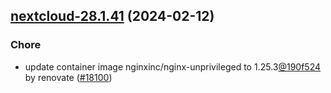 

## [nextcloud-28.1.41](https://github.com/truecharts/charts/compare/nextcloud-28.1.40...nextcloud-28.1.41) (2024-02-12)

### Chore



- update container image nginxinc/nginx-unprivileged to 1.25.3[@190f524](https://github.com/190f524) by renovate ([#18100](https://github.com/truecharts/charts/issues/18100))